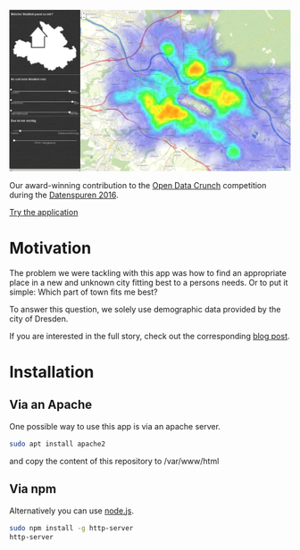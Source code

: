 ![Screenshot of the application](res/example.jpeg)

Our award-winning contribution to the [Open Data
Crunch](http://www.dresden.de/de/wirtschaft/wirtschaftsstandort/projekte-kooperationen/open-data-crunch.php)
competition during the [Datenspuren
2016](https://www.datenspuren.de/2016/fahrplan.html). 

[Try the application](https://thegreatwhiteshark.github.io/StadtteilsucheDD/index.html)

# Motivation
The problem we were tackling with this app was how to find an
appropriate place in a new and unknown city fitting best to a persons
needs. Or to put it simple: Which part of town fits me best? 

To answer this question, we solely use demographic data provided by
the city of Dresden.

If you are interested in the full story, check out the corresponding
[blog post](https://thegreatwhiteshark.github.io/thegreatwhiteshark.coding.io/data-science/stadtteilsuchedd/).

# Installation
## Via an Apache

One possible way to use this app is via an apache server.

``` bash
sudo apt install apache2
```

and copy the content of this repository to /var/www/html

## Via npm

Alternatively you can use [node.js](https://nodejs.org/en/).

``` bash
sudo npm install -g http-server
http-server
```
